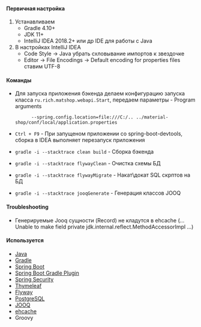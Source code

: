 #### Первичная настройка
1. Устанавливаем
    - Gradle 4.10+
    - JDK 11+
    - IntelliJ IDEA 2018.2+ или др IDE для работы с Java
3. В настройках IntelliJ IDEA
    - Code Style -> Java убрать схловывание импортов к звездочке
    - Editor -> File Encodings -> Default encoding for properties files ставим UTF-8

#### Команды
* Для запуска приложения бэкенда делаем конфигурацию запуска класса `ru.rich.matshop.webapi.Start`,
       передаем параметры
       - Program arguments

            --spring.config.location=file:///C:/.. ../material-shop/conf/local/application.properties

* `Ctrl + F9` - При запущеном приложении со spring-boot-devtools, сборка в IDEA выполняет перезапуск приложения
* `gradle -i --stacktrace clean build` - Сборка бэкенда
* `gradle -i --stacktrace flywayClean` - Очистка схемы БД
* `gradle -i --stacktrace flywayMigrate` - Накат\докат SQL скрптов на БД
* `gradle -i --stacktrace jooqGenerate` - Генерация классов JOOQ

#### Troubleshooting
- Генерируемые Jooq сущности (Record) не кладутся в ehcache (... Unable to make field private jdk.internal.reflect.MethodAccessorImpl ...)

#### Используется
* [Java](https://www.oracle.com/technetwork/java/javase/loads/index.html)
* [Gradle](https://docs.gradle.org/current/userguide)
* [Spring Boot](https://docs.spring.io/spring-boot/docs/current/reference/htmlsingle)
* [Spring Boot Gradle Plugin](https://docs.spring.io/spring-boot/docs/2.0.5.RELEASE/gradle-plugin/reference/html/)
* [Spring Security](https://spring.io/guides/gs/securing-web/)
* [Thymeleaf](https://www.thymeleaf.org/)
* [Flyway](https://flywaydb.org/documentation/database/postgresql)
* [PostgreSQL](https://www.postgresql.org/)
* [JOOQ](https://www.jooq.org/doc/3.11/manual/)
* [ehcache](http://www.ehcache.org/documentation/3.0/xml.html)
* Groovy



